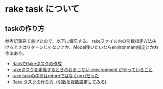 # rake task について


## taskの作り方

参考記事見て書けたので、以下に備忘する。
rakeファイル内の引数指定方法抜けるときはリターンじゃないとか、Model使いたいならenvironment指定とかお作法あり。

- [RailsでRakeタスクの作成](https://qiita.com/suzuki_koya/items/787b5562d2ae1a215d94)
- [rakeタスクを定義するときのおまじない :environment がやっていること](https://qiita.com/vivid_muimui/items/5ef9dfa31f5168190278)
- [rake taskの中断はreturnではなくnextだった](http://akinov.hatenablog.com/entry/2017/03/03/224855)
- [Rake タスクの作り方（引数を複数設定してみる)](https://qiita.com/yoshiokaCB/items/c97ba878469701c3d99b)

